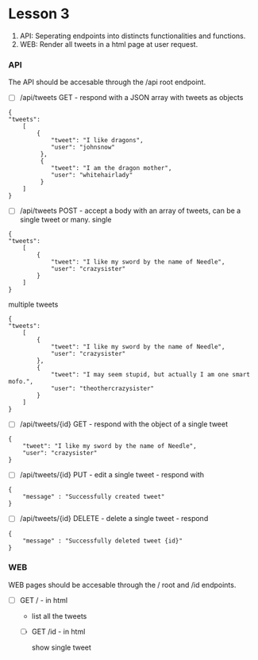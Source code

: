 # Lesson 3
1. API: Seperating endpoints into distincts functionalities and functions. 
2. WEB: Render all tweets in a html page at user request. 

### API
The API should be accesable through the /api root endpoint.
- [ ] /api/tweets GET - respond with a JSON array with tweets as objects
```
{
"tweets": 
    [
        {
            "tweet": "I like dragons",
            "user": "johnsnow"
         },
         {
            "tweet": "I am the dragon mother",
            "user": "whitehairlady"
         }
    ]
}
```

- [ ] /api/tweets POST - accept a body with an array of tweets, can be a single tweet or many. 
single
```
{
"tweets": 
    [
        {
            "tweet": "I like my sword by the name of Needle",
            "user": "crazysister"
        }
    ]
}
```

multiple tweets
```
{
"tweets": 
    [
        {
            "tweet": "I like my sword by the name of Needle",
            "user": "crazysister"
        },
        {
            "tweet": "I may seem stupid, but actually I am one smart mofo.",
            "user": "theothercrazysister"
        }
    ]
}
```

- [ ] /api/tweets/{id} GET - respond with the object of a single tweet
```
{
    "tweet": "I like my sword by the name of Needle",
    "user": "crazysister"
}
```
 
- [ ] /api/tweets/{id} PUT - edit a single tweet - respond with 
```
{
    "message" : "Successfully created tweet"
}
```

- [ ] /api/tweets/{id} DELETE - delete a single tweet - respond
```
{
    "message" : "Successfully deleted tweet {id}"
}
```

### WEB
WEB pages should be accesable through the / root and /id endpoints.

- [ ] GET / - in html <ul> <li> list all the tweets
    
- [ ] GET /id - in html <p> show single tweet


